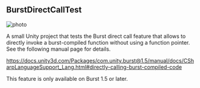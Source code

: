 BurstDirectCallTest
-------------------

![photo](https://i.imgur.com/IztZ3dml.jpg)

A small Unity project that tests the Burst direct call feature that allows to directly invoke a burst-compiled function without using a function pointer.
See the following manual page for details.

https://docs.unity3d.com/Packages/com.unity.burst@1.5/manual/docs/CSharpLanguageSupport_Lang.html#directly-calling-burst-compiled-code

This feature is only available on Burst 1.5 or later.
